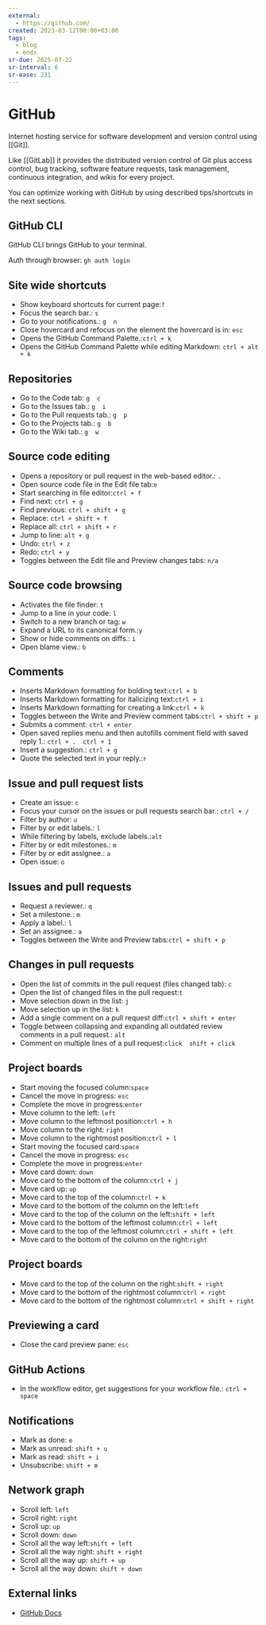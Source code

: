 ```yaml
---
external:
  - https://github.com/
created: 2023-03-12T00:00+03:00
tags:
  - blog
  - ends
sr-due: 2025-07-22
sr-interval: 6
sr-ease: 231
---
```


# GitHub

Internet hosting service for software development and version control using [[Git]].

Like [[GitLab]] it provides the distributed version control of Git plus access control, bug tracking, software feature requests, task management, continuous integration, and wikis for every project.

You can optimize working with GitHub by using described tips/shortcuts in the next sections.

## GitHub CLI

GitHub CLI brings GitHub to your terminal.

Auth through browser:<wbr class="f"> `gh auth login`

## Site wide shortcuts

- Show keyboard shortcuts for current page:<wbr class="f"> `?`
- Focus the search bar.:<wbr class="f"> `s`
- Go to your notifications.:<wbr class="f"> `g  n`
- Close hovercard and refocus on the element the hovercard is in:<wbr class="f"> `esc`
- Opens the GitHub Command Palette.:<wbr class="f"> `ctrl + k`
- Opens the GitHub Command Palette while editing Markdown:<wbr class="f"> `ctrl + alt + k`

## Repositories

- Go to the Code tab:<wbr class="f"> `g  c`
- Go to the Issues tab.:<wbr class="f"> `g  i`
- Go to the Pull requests tab.:<wbr class="f"> `g  p`
- Go to the Projects tab.:<wbr class="f"> `g  b`
- Go to the Wiki tab.:<wbr class="f"> `g  w`

## Source code editing

- Opens a repository or pull request in the web-based editor.:<wbr class="f"> `.`
- Open source code file in the Edit file tab:<wbr class="f"> `e` <!--SR:!2024-09-17,1,211-->
- Start searching in file editor:<wbr class="f"> `ctrl + f`
- Find next:<wbr class="f"> `ctrl + g`
- Find previous:<wbr class="f"> `ctrl + shift + g`
- Replace:<wbr class="f"> `ctrl + shift + f`
- Replace all:<wbr class="f"> `ctrl + shift + r`
- Jump to line:<wbr class="f"> `alt + g`
- Undo:<wbr class="f"> `ctrl + z`
- Redo:<wbr class="f"> `ctrl + y`
- Toggles between the Edit file and Preview changes tabs:<wbr class="f"> `n/a`

## Source code browsing

- Activates the file finder:<wbr class="f"> `t`
- Jump to a line in your code:<wbr class="f"> `l`
- Switch to a new branch or tag:<wbr class="f"> `w`
- Expand a URL to its canonical form.:<wbr class="f"> `y`
- Show or hide comments on diffs.:<wbr class="f"> `i`
- Open blame view.:<wbr class="f"> `b`

## Comments

- Inserts Markdown formatting for bolding text:<wbr class="f"> `ctrl + b`
- Inserts Markdown formatting for italicizing text:<wbr class="f"> `ctrl + i`
- Inserts Markdown formatting for creating a link:<wbr class="f"> `ctrl + k`
- Toggles between the Write and Preview comment tabs:<wbr class="f"> `ctrl + shift + p`
- Submits a comment:<wbr class="f"> `ctrl + enter`
- Open saved replies menu and then autofills comment field with saved reply 1.:<wbr class="f"> `ctrl + .  ctrl + 1`
- Insert a suggestion.:<wbr class="f"> `ctrl + g`
- Quote the selected text in your reply.:<wbr class="f"> `r`

## Issue and pull request lists

- Create an issue:<wbr class="f"> `c`
- Focus your cursor on the issues or pull requests search bar.:<wbr class="f"> `ctrl + /`
- Filter by author:<wbr class="f"> `u` <!--SR:!2024-09-17,1,211-->
- Filter by or edit labels.:<wbr class="f"> `l`
- While filtering by labels, exclude labels.:<wbr class="f"> `alt`
- Filter by or edit milestones.:<wbr class="f"> `m`
- Filter by or edit assignee.:<wbr class="f"> `a`
- Open issue:<wbr class="f"> `o`

## Issues and pull requests

- Request a reviewer.:<wbr class="f"> `q`
- Set a milestone.:<wbr class="f"> `m`
- Apply a label.:<wbr class="f"> `l`
- Set an assignee.:<wbr class="f"> `a`
- Toggles between the Write and Preview tabs:<wbr class="f"> `ctrl + shift + p`

## Changes in pull requests

- Open the list of commits in the pull request (files changed tab):<wbr class="f"> `c` <!--SR:!2024-09-17,1,211-->
- Open the list of changed files in the pull request:<wbr class="f"> `t`
- Move selection down in the list:<wbr class="f"> `j`
- Move selection up in the list:<wbr class="f"> `k`
- Add a single comment on a pull request diff:<wbr class="f"> `ctrl + shift + enter`
- Toggle between collapsing and expanding all outdated review comments in a pull request.:<wbr class="f"> `alt`
- Comment on multiple lines of a pull request:<wbr class="f"> `click  shift + click`

## Project boards

- Start moving the focused column:<wbr class="f"> `space`
- Cancel the move in progress:<wbr class="f"> `esc`
- Complete the move in progress:<wbr class="f"> `enter`
- Move column to the left:<wbr class="f"> `left`
- Move column to the leftmost position:<wbr class="f"> `ctrl + h`
- Move column to the right:<wbr class="f"> `right`
- Move column to the rightmost position:<wbr class="f"> `ctrl + l`
- Start moving the focused card:<wbr class="f"> `space`
- Cancel the move in progress:<wbr class="f"> `esc`
- Complete the move in progress:<wbr class="f"> `enter`
- Move card down:<wbr class="f"> `down`
- Move card to the bottom of the column:<wbr class="f"> `ctrl + j`
- Move card up:<wbr class="f"> `up`
- Move card to the top of the column:<wbr class="f"> `ctrl + k`
- Move card to the bottom of the column on the left:<wbr class="f"> `left`
- Move card to the top of the column on the left:<wbr class="f"> `shift + left`
- Move card to the bottom of the leftmost column:<wbr class="f"> `ctrl + left`
- Move card to the top of the leftmost column:<wbr class="f"> `ctrl + shift + left`
- Move card to the bottom of the column on the right:<wbr class="f"> `right`

## Project boards

- Move card to the top of the column on the right:<wbr class="f"> `shift + right`
- Move card to the bottom of the rightmost column:<wbr class="f"> `ctrl + right`
- Move card to the bottom of the rightmost column:<wbr class="f"> `ctrl + shift + right`

## Previewing a card

- Close the card preview pane:<wbr class="f"> `esc`

## GitHub Actions

- In the workflow editor, get suggestions for your workflow file.:<wbr class="f"> `ctrl + space`

## Notifications

- Mark as done:<wbr class="f"> `e`
- Mark as unread:<wbr class="f"> `shift + u`
- Mark as read:<wbr class="f"> `shift + i`
- Unsubscribe:<wbr class="f"> `shift + m`

## Network graph

- Scroll left:<wbr class="f"> `left`
- Scroll right:<wbr class="f"> `right`
- Scroll up:<wbr class="f"> `up`
- Scroll down:<wbr class="f"> `down`
- Scroll all the way left:<wbr class="f"> `shift + left`
- Scroll all the way right:<wbr class="f"> `shift + right` <!--SR:!2024-09-18,2,231-->
- Scroll all the way up:<wbr class="f"> `shift + up` <!--SR:!2024-09-18,2,231-->
- Scroll all the way down:<wbr class="f"> `shift + down` <!--SR:!2024-09-19,3,251-->

## External links

- [GitHub Docs](https://docs.github.com/en)
